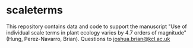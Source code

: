 # scaleterms

This repository contains data and code to support the manuscript "Use of individual scale terms in plant ecology varies by 4.7 orders of magnitude" (Hung, Perez-Navarro, Brian). Questions to joshua.brian@kcl.ac.uk
